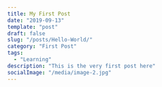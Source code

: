 ```yaml
---
title: My First Post
date: "2019-09-13"
template: "post"
draft: false
slug: "/posts/Hello-World/"
category: "First Post"
tags:
  - "Learning"
description: "This is the very first post here"
socialImage: "/media/image-2.jpg"
---
```

